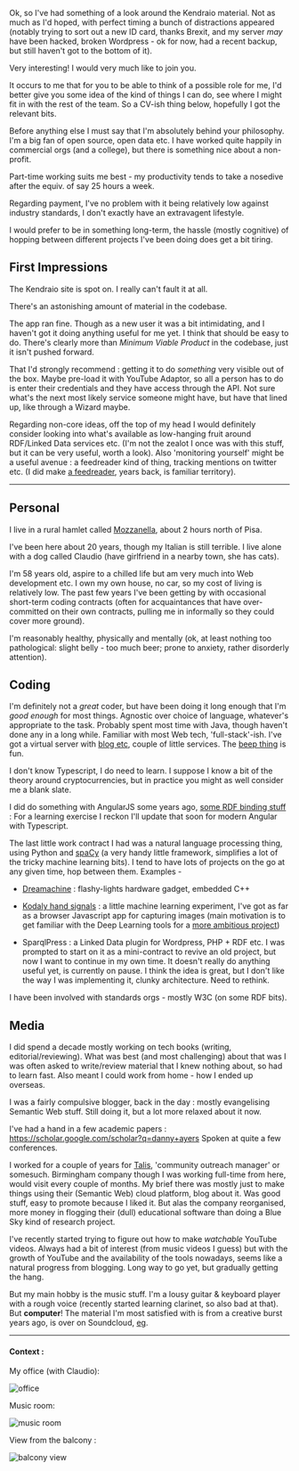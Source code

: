 Ok, so I've had something of a look around the Kendraio material. Not as much as I'd hoped, with perfect timing a bunch of distractions appeared (notably trying to sort out a new ID card, thanks Brexit, and my server _may_ have been hacked, broken Wordpress - ok for now, had a recent backup, but still haven't got to the bottom of it).

Very interesting! I would very much like to join you.

It occurs to me that for you to be able to think of a possible role for me, I'd better give you some idea of the kind of things I can do, see where I might fit in with the rest of the team. So a CV-ish thing below, hopefully I got the relevant bits.

Before anything else I must say that I'm absolutely behind your philosophy. I'm a big fan of open source, open data etc. I have worked quite happily in commercial orgs (and a college), but there is something nice about a non-profit.

Part-time working suits me best - my productivity tends to take a nosedive after the equiv. of say 25 hours a week.

Regarding payment, I've no problem with it being relatively low against industry standards, I don't exactly have an extravagent lifestyle.

I would prefer to be in something long-term, the hassle (mostly cognitive) of hopping between different projects I've been doing does get a bit tiring.

## First Impressions

The Kendraio site is spot on. I really can't fault it at all.

There's an astonishing amount of material in the codebase.

The app ran fine. Though as a new user it was a bit intimidating, and I haven't got it doing anything useful for me yet. I think that should be easy to do. There's clearly more than _Minimum Viable Product_ in the codebase, just it isn't pushed forward.

That I'd strongly recommend : getting it to do _something_ very visible out of the box. Maybe pre-load it with YouTube Adaptor, so all a person has to do is enter their credentials and they have access through the API. Not sure what's the next most likely service someone might have, but have that lined up, like through a Wizard maybe.

Regarding non-core ideas, off the top of my head I would definitely consider looking into what's available as low-hanging fruit around RDF/Linked Data services etc. (I'm not the zealot I once was with this stuff, but it can be very useful, worth a look).
Also 'monitoring yourself' might be a useful avenue : a feedreader kind of thing, tracking mentions on twitter etc. (I did make [a feedreader](https://danja.github.io/NewsMonitor/NewsMonitorSpecification_2014-04-18.html), years back, is familiar territory).

---

## Personal

I live in a rural hamlet called [Mozzanella](https://goo.gl/maps/CimUVuJ5qFNwnFPs7), about 2 hours north of Pisa.

I've been here about 20 years, though my Italian is still terrible. I live alone with a dog called Claudio (have girlfriend in a nearby town, she has cats).

I'm 58 years old, aspire to a chilled life but am very much into Web development etc. I own my own house, no car, so my cost of living is relatively low. The past few years I've been getting by with occasional short-term coding contracts (often for acquaintances that have over-committed on their own contracts, pulling me in informally so they could cover more ground).

I'm reasonably healthy, physically and mentally (ok, at least nothing too pathological: slight belly - too much beer; prone to anxiety, rather disorderly attention).

## Coding

I'm definitely not a _great_ coder, but have been doing it long enough that I'm _good enough_ for most things. Agnostic over choice of language, whatever's appropriate to the task. Probably spent most time with Java, though haven't done any in a long while. Familiar with most Web tech, 'full-stack'-ish. I've got a virtual server with [blog etc](https://hyperdata.it/), couple of little services. The [beep thing](https://hyperdata.it/webbeep/) is fun.

I don't know Typescript, I do need to learn. I suppose I know a bit of the theory around cryptocurrencies, but in practice you might as well consider me a blank slate.

I did do something with AngularJS some years ago, [some RDF binding stuff](https://github.com/danja/angular-rdf) :
For a learning exercise I reckon I'll update that soon for modern Angular with Typescript.

The last little work contract I had was a natural language processing thing, using Python and [spaCy](https://spacy.io/) (a very handy little framework, simplifies a lot of the tricky machine learning bits).
I tend to have lots of projects on the go at any given time, hop between them. Examples -

- [Dreamachine](https://hyperdata.it/blog/2022/09/04/dreamachine-3-progress/) : flashy-lights hardware gadget, embedded C++

- [Kodaly hand signals](https://hyperdata.it/kodaly/capture/capture.html) : a little machine learning experiment, I've got as far as a browser Javascript app for capturing images (main motivation is to get familiar with the Deep Learning tools for a [more ambitious project](https://elfquake.wordpress.com/about/))

- SparqlPress : a Linked Data plugin for Wordpress, PHP + RDF etc. I was prompted to start on it as a mini-contract to revive an old project, but now I want to continue in my own time. It doesn't really do anything useful yet, is currently on pause. I think the idea is great, but I don't like the way I was implementing it, clunky architecture. Need to rethink.

I have been involved with standards orgs - mostly W3C (on some RDF bits).

## Media

I did spend a decade mostly working on tech books (writing, editorial/reviewing). What was best (and most challenging) about that was I was often asked to write/review material that I knew nothing about, so had to learn fast. Also meant I could work from home - how I ended up overseas.

I was a fairly compulsive blogger, back in the day : mostly evangelising Semantic Web stuff. Still doing it, but a lot more relaxed about it now.

I've had a hand in a few academic papers : https://scholar.google.com/scholar?q=danny+ayers
Spoken at quite a few conferences.

I worked for a couple of years for [Talis](https://talis.com/), 'community outreach manager' or somesuch. Birmingham company though I was working full-time from here, would visit every couple of months. My brief there was mostly just to make things using their (Semantic Web) cloud platform, blog about it. Was good stuff, easy to promote because I liked it. But alas the company reorganised, more money in flogging their (dull) educational software than doing a Blue Sky kind of research project.

I've recently started trying to figure out how to make _watchable_ YouTube videos. Always had a bit of interest (from music videos I guess) but with the growth of YouTube and the availability of the tools nowadays, seems like a natural progress from blogging. Long way to go yet, but gradually getting the hang.

But my main hobby is the music stuff. I'm a lousy guitar & keyboard player with a rough voice (recently started learning clarinet, so also bad at that). But **computer**!
The material I'm most satisfied with is from a creative burst years ago, is over on Soundcloud, [eg](https://soundcloud.com/danny-ayers/bittersweet-danny).

---

#### Context :

My office (with Claudio):

![office](https://hyperdata.it/quiet/images/office-claudio.jpeg)

Music room:

![music room](https://hyperdata.it/quiet/images/music-room.jpeg)

View from the balcony :

![balcony view](https://hyperdata.it/quiet/images/from-balcony.jpeg)
